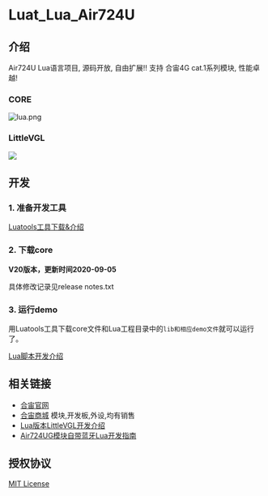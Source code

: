 # Luat_Lua_Air724U

## 介绍

Air724U Lua语言项目, 源码开放, 自由扩展!! 支持 合宙4G cat.1系列模块, 性能卓越!

### CORE
![](https://images.gitee.com/uploads/images/2020/0927/103909_b925ac14_1221708.png "lua.png")

### LittleVGL
![](http://openluat-luatcommunity.oss-cn-hangzhou.aliyuncs.com/images/20200807131012759_lvgl.gif)

## 开发

### 1. 准备开发工具

[Luatools工具下载&介绍](https://wiki.openluat.com/doc/tools/)

### 2. 下载core

**V20版本，更新时间2020-09-05**

具体修改记录见release notes.txt

### 3. 运行demo

用Luatools工具下载core文件和Lua工程目录中的`lib和相应demo文件`就可以运行了。

[Lua脚本开发介绍](https://wiki.openluat.com/doc/luatGuide/#lua)

## 相关链接

* [合宙官网](http://www.openluat.com)
* [合宙商城](http://m.openluat.com) 模块,开发板,外设,均有销售
* [Lua版本LittleVGL开发介绍](http://doc.openluat.com/article/1246/0)
* [Air724UG模块自带蓝牙Lua开发指南](http://doc.openluat.com/article/1598/0)

## 授权协议

[MIT License](LICENSE)
